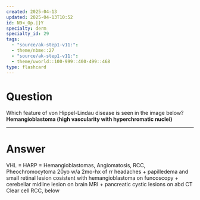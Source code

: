 ```yaml
---
created: 2025-04-13
updated: 2025-04-13T10:52
id: N9<_Op.|}Y
specialty: derm
specialty_id: 29
tags:
  - "source/ak-step1-v11:": 
  - theme/nbme::27
  - "source/ak-step1-v11:": 
  - theme/uworld::100-999::400-499::468
type: flashcard
---
```


# Question
Which feature of von Hippel-Lindau disease is seen in the image below?    **Hemangioblastoma (high vascularity with hyperchromatic nuclei)**

---

# Answer
VHL = HARP = Hemangioblastomas, Angiomatosis, RCC, Pheochromocytoma  20yo w/a 2mo-hx of rr headaches + papilledema and small retinal lesion cosistent with hemangioblastoma on funcoscopy + cerebellar midline lesion on brain MRI + pancreatic cystic lesions on abd CT  Clear cell RCC, below